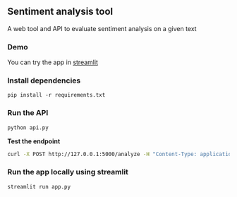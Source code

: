 ## Sentiment analysis tool

A web tool and API to evaluate sentiment analysis on a given text

### Demo

You can try the app in [streamlit](https://mood-check-6tfngybm8jfffwvgtxoo6d.streamlit.app/)


### Install dependencies

```
pip install -r requirements.txt
```

### Run the API

```bash
python api.py
```

**Test the endpoint**

```bash
curl -X POST http://127.0.0.1:5000/analyze -H "Content-Type: application/json" -d '{"text": "AI is amazing!"}'
```

### Run the app locally using streamlit

```bash
streamlit run app.py
``` 
